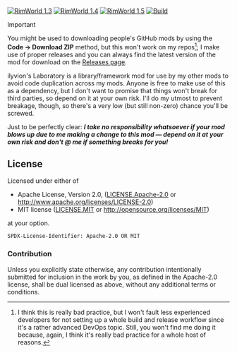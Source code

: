 [![RimWorld 1.3](https://img.shields.io/badge/RimWorld-1.3-brightgreen.svg)](http://rimworldgame.com/) [![RimWorld 1.4](https://img.shields.io/badge/RimWorld-1.4-brightgreen.svg)](http://rimworldgame.com/) [![RimWorld 1.5](https://img.shields.io/badge/RimWorld-1.5-brightgreen.svg)](http://rimworldgame.com/) [![Build](https://github.com/ilyvion/ilyvion-laboratory/actions/workflows/ci.yml/badge.svg)](https://github.com/ilyvion/ilyvion-laboratory/actions/workflows/ci.yml)

> [!IMPORTANT]  
> You might be used to downloading people's GitHub mods by using the **Code -> Download ZIP** method, but this won't work on my repos[^badpractice]; I make use of proper releases and you can always find the latest version of the mod for download on the [Releases page](https://github.com/ilyvion/ilyvion-laboratory/releases/latest).


ilyvion's Laboratory is a library/framework mod for use by my other mods to avoid code duplication across my mods. Anyone is free to make use of this as a dependency, but I don't want to promise that things won't break for third parties, so depend on it at your own risk. I'll do my utmost to prevent breakage, though, so there's a very low (but still non-zero) chance you'll be screwed.

Just to be perfectly clear: **_I take no responsibility whatsoever if your mod blows up due to me making a change to this mod — depend on it at your own risk and don't @ me if something breaks for you!_**

## License

Licensed under either of

-   Apache License, Version 2.0, ([LICENSE.Apache-2.0](LICENSE.Apache-2.0) or http://www.apache.org/licenses/LICENSE-2.0)
-   MIT license ([LICENSE.MIT](LICENSE.MIT) or http://opensource.org/licenses/MIT)

at your option.

`SPDX-License-Identifier: Apache-2.0 OR MIT`

### Contribution

Unless you explicitly state otherwise, any contribution intentionally submitted
for inclusion in the work by you, as defined in the Apache-2.0 license, shall be
dual licensed as above, without any additional terms or conditions.

[^badpractice]: I think this is really bad practice, but I won't fault less experienced developers for not setting up a whole build and release workflow since it's a rather advanced DevOps topic. Still, you won't find me doing it because, again, I think it's really bad practice for a whole host of reasons.
